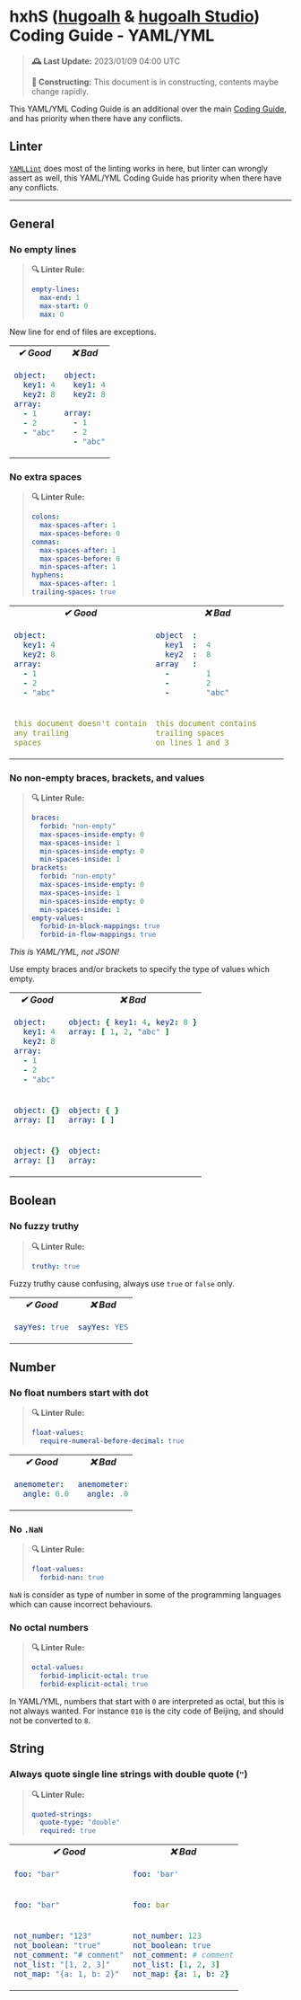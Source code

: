 [hugoalh]: https://github.com/hugoalh
[hugoalh-studio]: https://github.com/hugoalh-studio

# hxhS ([hugoalh][hugoalh] & [hugoalh Studio][hugoalh-studio]) Coding Guide - YAML/YML

> **🕰️ Last Update:** 2023/01/09 04:00 UTC
>
> **🚧 Constructing:** This document is in constructing, contents maybe change rapidly.

This YAML/YML Coding Guide is an additional over the main [Coding Guide](./main.md), and has priority when there have any conflicts.

## Linter

[`YAMLLint`](https://github.com/adrienverge/yamllint) does most of the linting works in here, but linter can wrongly assert as well, this YAML/YML Coding Guide has priority when there have any conflicts.

---

## General

### No empty lines

> **🔍 Linter Rule:**
>
> ```yml
> empty-lines:
>   max-end: 1
>   max-start: 0
>   max: 0
> ```

New line for end of files are exceptions.

<table>
<tbody valign="top">
<tr>
<td align="center"><b><i>✔ Good</i></b></td>
<td align="center"><b><i>❌ Bad</i></b></td>
</tr>
<tr>
<td>

```yml
object:
  key1: 4
  key2: 8
array:
  - 1
  - 2
  - "abc"
```

</td>
<td>

```yml
object:
  key1: 4
  key2: 8

array:
  - 1
  - 2
  - "abc"
```

</td>
</tr>
</tbody>
</table>

### No extra spaces

> **🔍 Linter Rule:**
>
> ```yml
> colons:
>   max-spaces-after: 1
>   max-spaces-before: 0
> commas:
>   max-spaces-after: 1
>   max-spaces-before: 0
>   min-spaces-after: 1
> hyphens:
>   max-spaces-after: 1
> trailing-spaces: true
> ```

<table>
<tbody valign="top">
<tr>
<td align="center"><b><i>✔ Good</i></b></td>
<td align="center"><b><i>❌ Bad</i></b></td>
</tr>
<tr>
<td>

```yml
object:
  key1: 4
  key2: 8
array:
  - 1
  - 2
  - "abc"
```

</td>
<td>

```yml
object  :
  key1  :  4
  key2  :  8
array   :
  -        1
  -        2
  -        "abc"
```

</td>
</tr>
<tr>
<td>

```yml
this document doesn't contain
any trailing
spaces
```

</td>
<td>

```yml
this document contains     
trailing spaces
on lines 1 and 3         
```

</td>
</tr>
</tbody>
</table>

### No non-empty braces, brackets, and values

> **🔍 Linter Rule:**
>
> ```yml
> braces:
>   forbid: "non-empty"
>   max-spaces-inside-empty: 0
>   max-spaces-inside: 1
>   min-spaces-inside-empty: 0
>   min-spaces-inside: 1
> brackets:
>   forbid: "non-empty"
>   max-spaces-inside-empty: 0
>   max-spaces-inside: 1
>   min-spaces-inside-empty: 0
>   min-spaces-inside: 1
> empty-values:
>   forbid-in-block-mappings: true
>   forbid-in-flow-mappings: true
> ```

*This is YAML/YML, not JSON!*

Use empty braces and/or brackets to specify the type of values which empty.

<table>
<tbody valign="top">
<tr>
<td align="center"><b><i>✔ Good</i></b></td>
<td align="center"><b><i>❌ Bad</i></b></td>
</tr>
<tr>
<td>

```yml
object:
  key1: 4
  key2: 8
array:
  - 1
  - 2
  - "abc"
```

</td>
<td>

```yml
object: { key1: 4, key2: 8 }
array: [ 1, 2, "abc" ]
```

</td>
</tr>
<tr>
<td>

```yml
object: {}
array: []
```

</td>
<td>

```yml
object: { }
array: [ ]
```

</td>
</tr>
<tr>
<td>

```yml
object: {}
array: []
```

</td>
<td>

```yml
object:
array:
```

</td>
</tr>
</tbody>
</table>

## Boolean

### No fuzzy truthy

> **🔍 Linter Rule:**
>
> ```yml
> truthy: true
> ```

Fuzzy truthy cause confusing, always use `true` or `false` only.

<table>
<tbody valign="top">
<tr>
<td align="center"><b><i>✔ Good</i></b></td>
<td align="center"><b><i>❌ Bad</i></b></td>
</tr>
<tr>
<td>

```yml
sayYes: true
```

</td>
<td>

```yml
sayYes: YES
```

</td>
</tr>
</tbody>
</table>

## Number

### No float numbers start with dot

> **🔍 Linter Rule:**
>
> ```yml
> float-values:
>   require-numeral-before-decimal: true
> ```

<table>
<tbody valign="top">
<tr>
<td align="center"><b><i>✔ Good</i></b></td>
<td align="center"><b><i>❌ Bad</i></b></td>
</tr>
<tr>
<td>

```yml
anemometer:
  angle: 0.0
```

</td>
<td>

```yml
anemometer:
  angle: .0
```

</td>
</tr>
</tbody>
</table>

### No `.NaN`

> **🔍 Linter Rule:**
>
> ```yml
> float-values:
>   forbid-nan: true
> ```

`NaN` is consider as type of number in some of the programming languages which can cause incorrect behaviours.

### No octal numbers

> **🔍 Linter Rule:**
>
> ```yml
> octal-values:
>   forbid-implicit-octal: true
>   forbid-explicit-octal: true
> ```

In YAML/YML, numbers that start with `0` are interpreted as octal, but this is not always wanted. For instance `010` is the city code of Beijing, and should not be converted to `8`.

## String

### Always quote single line strings with double quote (`"`)

> **🔍 Linter Rule:**
>
> ```yml
> quoted-strings:
>   quote-type: "double"
>   required: true
> ```

<table>
<tbody valign="top">
<tr>
<td align="center"><b><i>✔ Good</i></b></td>
<td align="center"><b><i>❌ Bad</i></b></td>
</tr>
<tr>
<td>

```yml
foo: "bar"
```

</td>
<td>

```yml
foo: 'bar'
```

</td>
</tr>
<tr>
<td>

```yml
foo: "bar"
```

</td>
<td>

```yml
foo: bar
```

</td>
</tr>
<tr>
<td>

```yml
not_number: "123"
not_boolean: "true"
not_comment: "# comment"
not_list: "[1, 2, 3]"
not_map: "{a: 1, b: 2}"
```

</td>
<td>

```yml
not_number: 123
not_boolean: true
not_comment: # comment
not_list: [1, 2, 3]
not_map: {a: 1, b: 2}
```

</td>
</tr>
</tbody>
</table>
